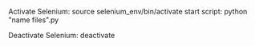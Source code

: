 Activate Selenium:
    source selenium_env/bin/activate
    start script:
        python "name files".py


Deactivate Selenium:
    deactivate
